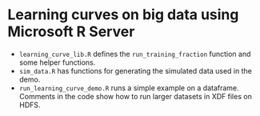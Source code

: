 # Learning curves on big data using Microsoft R Server

* `learning_curve_lib.R` defines the `run_training_fraction` function and some helper functions.
* `sim_data.R` has functions for generating the simulated data used in the demo.
* `run_learning_curve_demo.R` runs a simple example on a dataframe. Comments in the code show how to run larger datasets in XDF files on HDFS.
